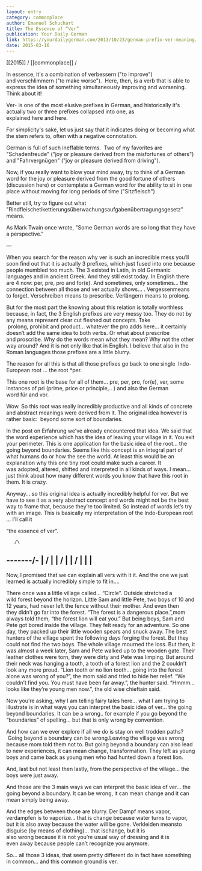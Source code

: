 ```yaml
---
layout: entry
category: commonplace
author: Emanuel Schuchart
title: The Essence of “Ver”
publication: Your Daily German
link: https://yourdailygerman.com/2013/10/23/german-prefix-ver-meaning/
date: 2015-03-16
---
```


[[2015]] / [[commonplace]] / 

In essence, it's a combination of verbessern ("to improve") and verschlimmern ("to make worse").  Here, then, is a verb that is able to express the idea of something simultaneously improving and worsening.  Think about it!

Ver- is one of the most elusive prefixes in German, and historically it's actually two or three prefixes collapsed into one, as explained here and here.

For simplicity's sake, let us just say that it indicates doing or becoming what the stem refers to, often with a negative connotation.

German is full of such ineffable terms.  Two of my favorites are "Schadenfreude" ("joy or pleasure derived from the misfortunes of others") and "Fahrvergnügen" ("joy or pleasure derived from driving").

Now, if you really want to blow your mind away, try to think of a German word for the joy or pleasure derived from the good fortune of others (discussion here) or contemplate a German word for the ability to sit in one place without moving for long periods of time ("Sitzfleisch")

Better still, try to figure out what "Rindfleischetikettierungsüberwachungsaufgabenübertragungsgesetz" means.

As Mark Twain once wrote, "Some German words are so long that they have a perspective."


—


When you search for the reason why ver is such an incredible mess you’ll soon find out that it is actually 3 prefixes, which just fused into one because people mumbled too much. The 3 existed in Latin, in old Germanic languages and in ancient Greek. And they still exist today. In English there are 4 now: per, pre, pro and for(e). And sometimes, only sometimes… the connection between all those and ver actually shows… . Vergessenmeans to forget. Verschreiben means to prescribe. Verlängern means to prolong.

But for the most part the knowing about this relation is totally worthless because, in fact, the 3 English prefixes are very messy too. They do not by any means represent clear cut fleshed out concepts. Take  prolong, prohibit and product… whatever the pro adds here… it certainly doesn’t add the same idea to both verbs. Or what about prescribe and proscribe. Why do the words mean what they mean? Why not the other way around? And it is not only like that in English. I believe that also in the Roman languages those prefixes are a little blurry.

The reason for all this is that all those prefixes go back to one single  Indo-European root … the root *per. 


This one root is the base for all of them… pre, per, pro, for(e), ver, some instances of pri (prime, price or principle,.. ) and also the German word für and vor.

Wow. So this root was really incredibly productive and all kinds of concrete and abstract meanings were derived from it. The original idea however is rather basic:  beyond some sort of boundaries.

In the post on Erfahrung we’ve already encountered that idea. We said that the word experience which has the idea of leaving your village in it. You exit your perimeter. This is one application for the basic idea of the root… the going beyond boundaries. Seems like this concept is an integral part of what humans do or how the see the world. At least this would be an explanation why this one tiny root could make such a career. It was adopted, altered, shifted and interpreted in all kinds of ways. I mean… just think about how many different words you know that have this root in them. It is crazy.

Anyway… so this original idea is actually incredibly helpful for ver. But we have to see it as a very abstract concept and words might not be the best way to frame that, because they’re too limited. So instead of words let’s try with an image. This is basically my interpretation of the Indo-European root … I’ll call it

“the essence of ver”.

       /\ 
-------/-
|     /	|
|    /	|
|   /   |
|	|
---------

Now, I promised that we can explain all vers with it it. And the one we just learned is actually incredibly simple to fit in….

There once was a little village called… “Circle”. Outside stretched a wild forest beyond the horizon. Little Sam and little Pete, two boys of 10 and 12 years, had never left the fence without their mother. And even then they didn’t go far into the forest. “The forest is a dangerous place.”,mom always told them, “the forest lion will eat you.” But being boys, Sam and Pete got bored inside the village. They felt ready for an adventure. So one day, they packed up their little wooden spears and snuck away. The best hunters of the village spent the following days forging the forest. But they could not find the two boys. The whole village mourned the loss. But then, it was almost a week later, Sam and Pete walked up to the wooden gate. Their leather clothes were torn, they were dirty and Pete was limping. But around their neck was hanging a tooth, a tooth of a forest lion and the 2 couldn’t look any more proud. “Lion tooth or no lion tooth… going into the forest alone was wrong of you?”, the mom said and tried to hide her relief. “We couldn’t find you. You must have been far away.”, the hunter said. “Hmmm… looks like they’re young men now.”, the old wise chieftain said.

Now you’re asking, why I am telling fairy tales here… what I am trying to illustrate is in what ways you can interpret the basic idea of ver… the going beyond boundaries. It can be a wrong.. for example if you go beyond the “boundaries” of spelling… but that is only wrong by convention.

And how can we ever explore if all we do is stay on well trodden paths?  Going beyond a boundary can be wrong.Leaving the village was wrong because mom told them not to. But going beyond a boundary can also lead to new experiences, it can mean change, transformation. They left as young boys and came back as young men who had hunted down a forest lion.

And, last but not least then lastly, from the perspective of the village… the boys were just away.

And those are the 3 main ways we can interpret the basic idea of ver… the going beyond a boundary. It can be wrong, it can mean change and it can mean simply being away.

And the edges between those are blurry. Der Dampf means vapor,   verdampfen is to vaporize… that is change because water turns to vapor, but it is also away because the water will be gone. Verkleiden meansto disguise (by means of clothing)… that ischange, but it is also wrong because it is not you’re usual way of dressing and it is even away because people can’t recognize you anymore.

So… all those 3 ideas, that seem pretty different do in fact have something in common… and this common ground is ver.